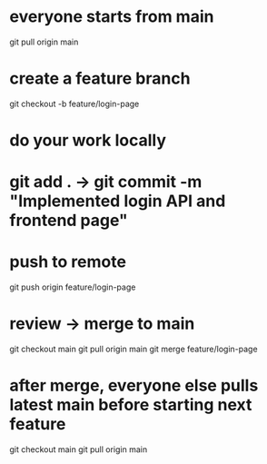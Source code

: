 # everyone starts from main
git pull origin main

# create a feature branch
git checkout -b feature/login-page

# do your work locally
# git add . -> git commit -m "Implemented login API and frontend page"

# push to remote
git push origin feature/login-page

# review -> merge to main
git checkout main
git pull origin main
git merge feature/login-page

# after merge, everyone else pulls latest main before starting next feature
git checkout main
git pull origin main

